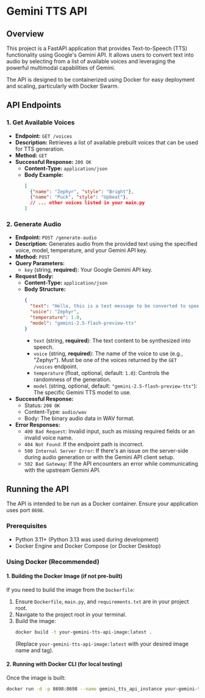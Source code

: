 # Gemini TTS API

## Overview

This project is a FastAPI application that provides Text-to-Speech (TTS) functionality using Google's Gemini API. It allows users to convert text into audio by selecting from a list of available voices and leveraging the powerful multimodal capabilities of Gemini.

The API is designed to be containerized using Docker for easy deployment and scaling, particularly with Docker Swarm.

## API Endpoints

### 1. Get Available Voices

* **Endpoint:** `GET /voices`
* **Description:** Retrieves a list of available prebuilt voices that can be used for TTS generation.
* **Method:** `GET`
* **Successful Response:** `200 OK`
    * **Content-Type:** `application/json`
    * **Body Example:**
        ```json
        [
          {"name": "Zephyr", "style": "Bright"},
          {"name": "Puck", "style": "Upbeat"},
          // ... other voices listed in your main.py
        ]
        ```

### 2. Generate Audio

* **Endpoint:** `POST /generate-audio`
* **Description:** Generates audio from the provided text using the specified voice, model, temperature, and your Gemini API key.
* **Method:** `POST`
* **Query Parameters:**
    * `key` (string, **required**): Your Google Gemini API key.
* **Request Body:**
    * **Content-Type:** `application/json`
    * **Body Structure:**
        ```json
        {
          "text": "Hello, this is a test message to be converted to speech.",
          "voice": "Zephyr",
          "temperature": 1.0,
          "model": "gemini-2.5-flash-preview-tts"
        }
        ```
        * `text` (string, **required**): The text content to be synthesized into speech.
        * `voice` (string, **required**): The name of the voice to use (e.g., "Zephyr"). Must be one of the voices returned by the `GET /voices` endpoint.
        * `temperature` (float, optional, default: `1.0`): Controls the randomness of the generation.
        * `model` (string, optional, default: `"gemini-2.5-flash-preview-tts"`): The specific Gemini TTS model to use.
* **Successful Response:**
    * Status: `200 OK`
    * Content-Type: `audio/wav`
    * Body: The binary audio data in WAV format.
* **Error Responses:**
    * `400 Bad Request`: Invalid input, such as missing required fields or an invalid voice name.
    * `404 Not Found`: If the endpoint path is incorrect.
    * `500 Internal Server Error`: If there's an issue on the server-side during audio generation or with the Gemini API client setup.
    * `502 Bad Gateway`: If the API encounters an error while communicating with the upstream Gemini API.

## Running the API

The API is intended to be run as a Docker container. Ensure your application uses port `8698`.

### Prerequisites

* Python 3.11+ (Python 3.13 was used during development)
* Docker Engine and Docker Compose (or Docker Desktop)

### Using Docker (Recommended)

#### 1. Building the Docker Image (if not pre-built)

If you need to build the image from the `Dockerfile`:
1.  Ensure `Dockerfile`, `main.py`, and `requirements.txt` are in your project root.
2.  Navigate to the project root in your terminal.
3.  Build the image:
    ```bash
    docker build -t your-gemini-tts-api-image:latest .
    ```
    (Replace `your-gemini-tts-api-image:latest` with your desired image name and tag).

#### 2. Running with Docker CLI (for local testing)

Once the image is built:
```bash
docker run -d -p 8698:8698 --name gemini_tts_api_instance your-gemini-tts-api-image:latest